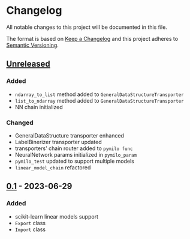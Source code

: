 # Changelog
All notable changes to this project will be documented in this file.

The format is based on [Keep a Changelog](http://keepachangelog.com/en/1.0.0/)
and this project adheres to [Semantic Versioning](http://semver.org/spec/v2.0.0.html).

## [Unreleased]
### Added
- `ndarray_to_list` method added to `GeneralDataStructureTransporter`
- `list_to_ndarray` method added to `GeneralDataStructureTransporter` 
- NN chain initialized
### Changed
- GeneralDataStructure transporter enhanced
- LabelBinerizer transporter updated
- transporters' chain router added to `pymilo func`
- NeuralNetwork params initialized in `pymilo_param`
- `pymilo_test` updated to support multiple models
- `linear_model_chain` refactored
## [0.1] - 2023-06-29
### Added
- scikit-learn linear models support
- `Export` class
- `Import` class


[Unreleased]: https://github.com/openscilab/pymilo/compare/v0.1...dev
[0.1]: https://github.com/openscilab/pymilo/compare/e887108...v0.1

